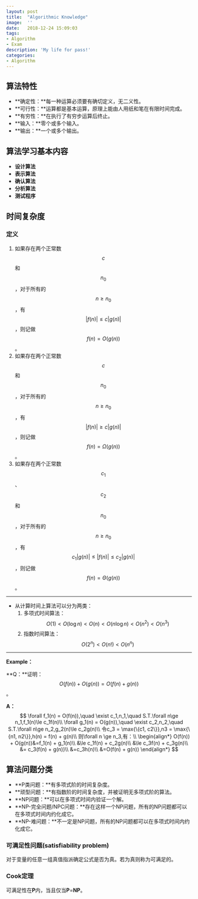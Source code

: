 ```yaml
---
layout:	post
title:	"Algorithmic Knowledge"
image:	''
date:	2018-12-24 15:09:03
tags:	
- Algorithm
- Exam
description: 'My life for pass!'
categories:
- Algorithm
---
```


<script type="text/javascript" src="../MathJax/MathJax.js?config=default"></script>

## 算法特性

* **确定性：**每一种运算必须要有确切定义，无二义性。
* **可行性：**运算都是基本运算，原理上能由人用纸和笔在有限时间完成。
* **有穷性：**在执行了有穷步运算后终止。
* **输入：**零个或多个输入。
* **输出：**一个或多个输出。

## 算法学习基本内容

- **设计算法**
- **表示算法**
- **确认算法**
- **分析算法**
- **测试程序**

## 时间复杂度

### 定义

1. 如果存在两个正常数 $$c$$ 和 $$n_0$$ ，对于所有的$$n≥n_0$$，有$$|f(n)|≤c|g(n)|$$，则记做$$f(n)=O(g(n))$$。
2. 如果存在两个正常数 $$c$$ 和 $$n_0$$ ，对于所有的$$n≥n_0$$，有$$|f(n)|≥c|g(n)|$$，则记做$$f(n)=\Omega(g(n))$$。
3. 如果存在两个正常数 $$c_1$$、$$c_2$$和 $$n_0$$ ，对于所有的$$n≥n_0$$，有$$c_1|g(n)|≤|f(n)|≤c_2|g(n)|$$，则记做$$f(n)=\Theta(g(n))$$。

---

* 从计算时间上算法可以分为两类：
  1. 多项式时间算法：$$O(1)<O(\log n)<O(n)<O(n\log n)<O(n^2)<O(n^3)$$
  2. 指数时间算法：$$O(2^n)<O(n!)<O(n^n)$$

---

**Example：**

**Q：**证明：$$O(f(n))+O(g(n))=O(f(n)+g(n))$$。

**A：**
$$
\forall f_1(n) = O(f(n)),\quad \exist c_1,n_1,\quad S.T.\forall n\ge n_1,f_1(n)\le c_1f(n)\\
\forall g_1(n) = O(g(n)),\quad \exist c_2,n_2,\quad S.T.\forall n\ge n_2,g_2(n)\le c_2g(n)\\
令c_3 = \max{\{c1, c2\}},n3 = \max{\{n1, n2\}},h(n) = f(n) + g(n)\\
则\forall n \ge n_3,有：\\
\begin{align*}
O(f(n)) + O(g(n))&=f_1(n) + g_1(n)\\
&\le c_1f(n) + c_2g(n)\\
&\le c_3f(n) + c_3g(n)\\
&= c_3(f(n) + g(n))\\
&=c_3h(n)\\
&=O(f(n) + g(n))
\end{align*}
$$


## 算法问题分类

* **P类问题：**有多项式阶的时间复杂度。
* **顽型问题：**有指数阶的时间复杂度，并被证明无多项式阶的算法。
* **NP问题：**可以在多项式时间内验证一个解。
* **NP-完全问题/NPC问题：**存在这样一个NP问题，所有的NP问题都可以在多项式时间内约化成它。
* **NP-难问题：**不一定是NP问题，所有的NP问题都可以在多项式时间内约化成它。

### 可满足性问题(satisfiability problem)

对于变量的任意一组真值指派确定公式是否为真。若为真则称为可满足的。

### Cook定理

可满足性在**P**内，当且仅当**P**=**NP**。